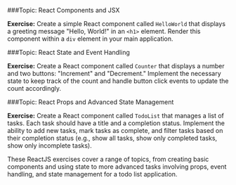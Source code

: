 


###Topic: React Components and JSX

**Exercise:**
Create a simple React component called `HelloWorld` that displays a greeting message "Hello, World!" in an `<h1>` element. Render this component within a `div` element in your main application.




###Topic: React State and Event Handling

**Exercise:**
Create a React component called `Counter` that displays a number and two buttons: "Increment" and "Decrement." Implement the necessary state to keep track of the count and handle button click events to update the count accordingly.



###Topic: React Props and Advanced State Management

**Exercise:**
Create a React component called `TodoList` that manages a list of tasks. Each task should have a title and a completion status. Implement the ability to add new tasks, mark tasks as complete, and filter tasks based on their completion status (e.g., show all tasks, show only completed tasks, show only incomplete tasks).



These ReactJS exercises cover a range of topics, from creating basic components and using state to more advanced tasks involving props, event handling, and state management for a todo list application.